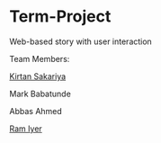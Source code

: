 # Term-Project
Web-based story with user interaction 

Team Members: 

[Kirtan Sakariya](https://github.com/kirtansakariya)

Mark Babatunde

Abbas Ahmed

[Ram Iyer](https://github.com/ramiyer1998)
